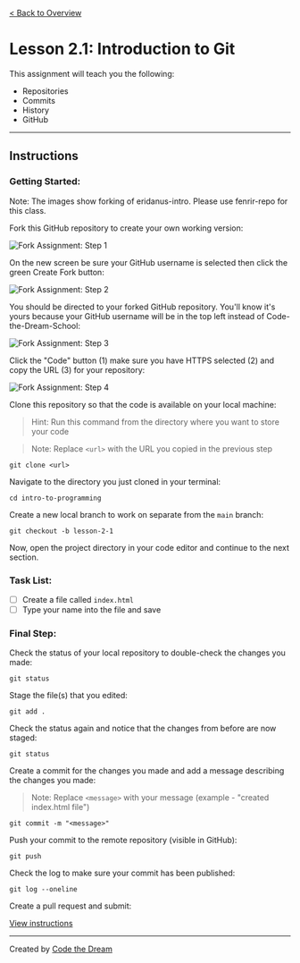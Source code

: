 [< Back to Overview](../../README.md)

# Lesson 2.1: Introduction to Git

This assignment will teach you the following:

- Repositories
- Commits
- History
- GitHub

---

## Instructions

### Getting Started:

Note: The images show forking of eridanus-intro. Please use fenrir-repo for this class.

Fork this GitHub repository to create your own working version:

![Fork Assignment: Step 1](../assets/fork-assignment/fork-step-1.png)

On the new screen be sure your GitHub username is selected then click the green Create Fork button:

![Fork Assignment: Step 2](../assets/fork-assignment/fork-step-2.png)

You should be directed to your forked GitHub repository. You'll know it's yours because your GitHub username will be in the top left instead of Code-the-Dream-School:

![Fork Assignment: Step 3](../assets/fork-assignment/fork-step-3.png)

Click the "Code" button (1) make sure you have HTTPS selected (2) and copy the URL (3) for your repository:

![Fork Assignment: Step 4](../assets/fork-assignment/fork-step-4.png)

Clone this repository so that the code is available on your local machine:

> Hint: Run this command from the directory where you want to store your code

> Note: Replace `<url>` with the URL you copied in the previous step

    git clone <url>

Navigate to the directory you just cloned in your terminal:

    cd intro-to-programming

Create a new local branch to work on separate from the `main` branch:

    git checkout -b lesson-2-1

Now, open the project directory in your code editor and continue to the next section.

### Task List:

- [ ] Create a file called `index.html`
- [ ] Type your name into the file and save

### Final Step:

Check the status of your local repository to double-check the changes you made:

    git status

Stage the file(s) that you edited:

    git add .

Check the status again and notice that the changes from before are now staged:

    git status

Create a commit for the changes you made and add a message describing the changes you made:

> Note: Replace `<message>` with your message (example - "created index.html file")

    git commit -m "<message>"

Push your commit to the remote repository (visible in GitHub):

    git push

Check the log to make sure your commit has been published:

    git log --oneline

Create a pull request and submit:

[View instructions](../common/how-to-pull-request.md)

---

Created by [Code the Dream](https://www.codethedream.org)
